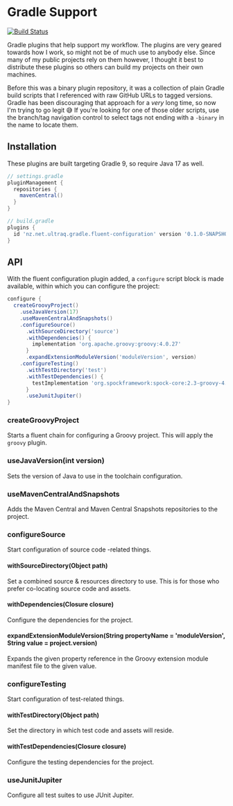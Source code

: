 
Gradle Support
==============

[![Build Status](https://github.com/ultraq/gradle-support/actions/workflows/build.yml/badge.svg)](https://github.com/ultraq/gradle-support/actions)

Gradle plugins that help support my workflow.  The plugins are very geared
towards how I work, so might not be of much use to anybody else.  Since many of
my public projects rely on them however, I thought it best to distribute these
plugins so others can build my projects on their own machines.

Before this was a binary plugin repository, it was a collection of plain Gradle
build scripts that I referenced with raw GitHub URLs to tagged versions.  Gradle
has been discouraging that approach for a *very* long time, so now I'm trying to
go legit 😅  If you're looking for one of those older scripts, use the
branch/tag navigation control to select tags not ending with a `-binary` in the
name to locate them.


Installation
------------

These plugins are built targeting Gradle 9, so require Java 17 as well.

```groovy
// settings.gradle
pluginManagement {
  repositories {
    mavenCentral()
  }
}

// build.gradle
plugins {
  id 'nz.net.ultraq.gradle.fluent-configuration' version '0.1.0-SNAPSHOT'
}
```


API
---

With the fluent configuration plugin added, a `configure` script block is made
available, within which you can configure the project:

```groovy
configure {
  createGroovyProject()
    .useJavaVersion(17)
    .useMavenCentralAndSnapshots()
    .configureSource()
      .withSourceDirectory('source')
      .withDependencies() {
        implementation 'org.apache.groovy:groovy:4.0.27'
      }
      .expandExtensionModuleVersion('moduleVersion', version)
    .configureTesting()
      .withTestDirectory('test')
      .withTestDependencies() {
        testImplementation 'org.spockframework:spock-core:2.3-groovy-4.0'
      }
      .useJunitJupiter()
}
```

### createGroovyProject

Starts a fluent chain for configuring a Groovy project.  This will apply the
`groovy` plugin.

### useJavaVersion(int version)

Sets the version of Java to use in the toolchain configuration.

### useMavenCentralAndSnapshots

Adds the Maven Central and Maven Central Snapshots repositories to the project.

### configureSource

Start configuration of source code -related things.

#### withSourceDirectory(Object path)

Set a combined source & resources directory to use.  This is for those who
prefer co-locating source code and assets.

#### withDependencies(Closure closure)

Configure the dependencies for the project.

#### expandExtensionModuleVersion(String propertyName = 'moduleVersion', String value = project.version)

Expands the given property reference in the Groovy extension module manifest
file to the given value.

### configureTesting

Start configuration of test-related things.

#### withTestDirectory(Object path)

Set the directory in which test code and assets will reside.

#### withTestDependencies(Closure closure)

Configure the testing dependencies for the project.

### useJunitJupiter

Configure all test suites to use JUnit Jupiter.
